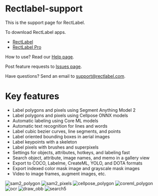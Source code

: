 # Rectlabel-support
This is the support page for RectLabel.

To download RectLabel apps.
- [RectLabel](https://apps.apple.com/app/id1210181730)
- [RectLabel Pro](https://apps.apple.com/app/id1490990105)

How to use? Read our [Help page](https://rectlabel.com/help/).

Post feature requests to [Issues page](https://github.com/ryouchinsa/Rectlabel-support/issues).

Have questions? Send an email to support@rectlabel.com.

# Key features
- Label polygons and pixels using Segment Anything Model 2
- Label polygons and pixels using Cellpose ONNX models
- Automatic labeling using Core ML models
- Automatic text recognition for lines and words
- Label cubic bezier curves, line segments, and points
- Label oriented bounding boxes in aerial images
- Label keypoints with a skeleton
- Label pixels with brushes and superpixels
- Settings for objects, attributes, hotkeys, and labeling fast
- Search object, attribute, image names, and memo in a gallery view
- Export to COCO, Labelme, CreateML, YOLO, and DOTA formats
- Export indexed color mask image and grayscale mask images
- Video to image frames, augment images, etc.

![sam2_polygon](https://github.com/user-attachments/assets/1ff23220-a92f-42e0-afba-eb909f454832)
![sam2_pixels](https://github.com/user-attachments/assets/22f9ae41-c698-4685-bf0d-5358a2056aa8)
![cellpose_polygon](https://github.com/user-attachments/assets/2e50d051-3b6d-4799-ab5e-3e4f224fc117)
![coreml_polygon](https://github.com/user-attachments/assets/69f71ba4-0db8-4840-9dcc-0f0b360ef12e)
![ocr](https://github.com/user-attachments/assets/92916a99-26f2-42f7-9eee-40a763c7adab)
![draw_obb](https://github.com/user-attachments/assets/73811e6c-e5eb-4aec-b37f-0d6250bf3c76)
![search5](https://github.com/user-attachments/assets/52279522-e97b-450c-9315-64b08ef4c569)


